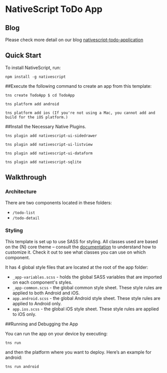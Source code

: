 # NativeScript ToDo App

## Blog
Please check more detail on our blog <a target="_blank" href="http://www.teclogiq.com/blog/nativescript-todo-application/">nativescript-todo-application</a> 

## Quick Start

To install NativeScript, run:

``` shell
npm install -g nativescript
```

##Execute the following command to create an app from this template:

``` shell
tns create TodoApp $ cd TodoApp
```
``` shell
tns platform add android 
```
``` shell
tns platform add ios (If you're not using a Mac, you cannot add and build for the iOS platform.) 
```

##Install the Necessary Native Plugins.

``` shell
tns plugin add nativescript-ui-sidedrawer 
```
``` shell
tns plugin add nativescript-ui-listview 
```
``` shell
tns plugin add nativescript-ui-dataform 
```
``` shell
tns plugin add nativescript-sqlite 
```

## Walkthrough

### Architecture

There are two components located in these folders:

- `/todo-list`
- `/todo-detail`

### Styling

This template is set up to use SASS for styling. All classes used are based on the {N} core theme – consult the [documentation](https://docs.nativescript.org/angular/ui/theme.html#theme) to understand how to customize it. Check it out to see what classes you can use on which component.

It has 4 global style files that are located at the root of the app folder:

- `_app-variables.scss` - holds the global SASS variables that are imported on each component's styles.
- `_app-common.scss` - the global common style sheet. These style rules are applied to both Android and iOS.
- `app.android.scss` - the global Android style sheet. These style rules are applied to Android only.
- `app.ios.scss` - the global iOS style sheet. These style rules are applied to iOS only.

##Running and Debugging the App

You can run the app on your device by executing:

``` shell
tns run 
```

and then the platform where you want to deploy. Here’s an example for android:

``` shell
tns run android 
```
